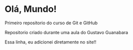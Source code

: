 # Olá, Mundo!
 Primeiro repositorio do curso de Git e GitHub

Repositorio criado durante uma aula do Gustavo Guanabara

Essa linha, eu adicionei diretamente no site!!
